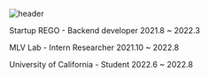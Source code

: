 ![header](https://capsule-render.vercel.app/api?type=Waving&color=auto&height=300&section=header&text=%20HELLO!&fontSize=130)

Startup REGO - Backend developer
2021.8 ~ 2022.3

MLV Lab - Intern Researcher
2021.10 ~ 2022.8

University of California - Student 
2022.6 ~ 2022.8

